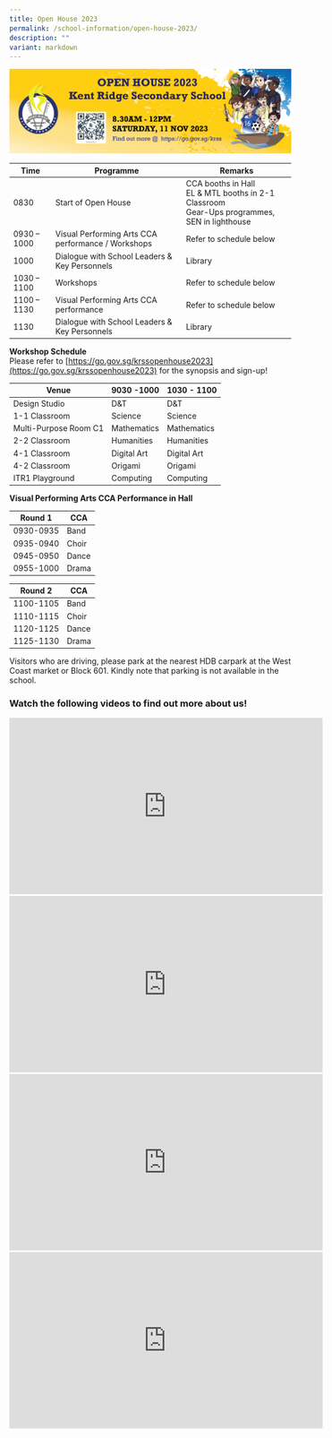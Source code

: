 ```yaml
---
title: Open House 2023
permalink: /school-information/open-house-2023/
description: ""
variant: markdown
---
```

![](/images/open-house-2023.jpg)

| Time | Programme |Remarks |
| -------- | -------- | -------- |
| 0830    |Start of Open House   |CCA booths in Hall<br> EL &amp; MTL booths in 2-1 Classroom <br>Gear-Ups programmes, SEN in lighthouse |
| 0930 – 1000 |Visual Performing Arts CCA performance / Workshops| Refer to schedule below  |
| 1000	|Dialogue with School Leaders &amp; Key Personnels|	Library|
|1030 – 1100	| Workshops	|Refer to schedule below|
|1100 – 1130|Visual Performing Arts CCA performance |	Refer to schedule below|
|1130|	Dialogue with School Leaders &amp; Key Personnels|Library |




**Workshop Schedule** <br> Please refer to [https://go.gov.sg/krssopenhouse2023](https://go.gov.sg/krssopenhouse2023) for the synopsis and sign-up! 


| Venue | 9030 -1000| 1030 - 1100 |
| -------- | -------- | -------- |
| Design Studio  |D&amp;T| D&amp;T |
| 1-1 Classroom  |Science| Science |
| Multi-Purpose Room C1  |Mathematics| Mathematics |
| 2-2 Classroom |Humanities| Humanities |
| 4-1 Classroom |Digital Art| Digital Art|
| 4-2 Classroom  |Origami| Origami |
| ITR1 Playground |Computing| Computing |

**Visual Performing Arts CCA Performance in Hall** 

| Round 1| CCA| 
| -------- | -------- | 
| 0930-0935 |Band| 
| 0935-0940 |Choir| 
| 0945-0950 |Dance| 
| 0955-1000|Drama| 

| Round 2| CCA| 
| -------- | -------- | 
| 1100-1105 |Band| 
| 1110-1115 |Choir| 
| 1120-1125 |Dance| 
| 1125-1130|Drama|

Visitors who are driving, please park at the nearest HDB carpark at the West Coast market or
Block 601. Kindly note that parking is not available in the school.

### Watch the following videos to find out more about us!

<iframe allowfullscreen="" allow="accelerometer; autoplay; clipboard-write; encrypted-media; gyroscope; picture-in-picture; web-share" frameborder="0" title="YouTube video player" src="https://www.youtube.com/embed/RFvKrK8yoto?si=YSJOU7EI0g2Xqpuz" height="315" width="560"></iframe> <br>

<iframe allowfullscreen="" allow="accelerometer; autoplay; clipboard-write; encrypted-media; gyroscope; picture-in-picture; web-share" frameborder="0" title="YouTube video player" src="https://www.youtube.com/embed/h6aJ4fgmcAk?si=j4vx4b3nWOwHHFCo" height="315" width="560"></iframe> <br>

<iframe allowfullscreen="" allow="accelerometer; autoplay; clipboard-write; encrypted-media; gyroscope; picture-in-picture; web-share" frameborder="0" title="YouTube video player" src="https://www.youtube.com/embed/CUAM0f0VwW4?si=wCbCV7KN1UwlYVMO" height="315" width="560"></iframe> <br>

<iframe allowfullscreen="" allow="accelerometer; autoplay; clipboard-write; encrypted-media; gyroscope; picture-in-picture; web-share" frameborder="0" title="YouTube video player" src="https://www.youtube.com/embed/90iTW3ze528?si=KFzK_xt9JO6XZys-" height="315" width="560"></iframe>